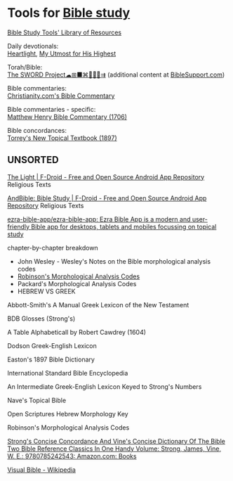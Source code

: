 
# Tools for [Bible study](https://theologos.site/bible-study/)

[Bible Study Tools' Library of Resources](https://www.biblestudytools.com/library/)

Daily devotionals:  
[Heartlight](https://www.heartlight.org/),
[My Utmost for His Highest](https://utmost.org/)

Torah/Bible:  
[The SWORD Project☁⊞■⌘🐧🍎🤖⇉](https://crosswire.org/sword/index.jsp) (additional content at [BibleSupport.com](http://www.biblesupport.com/))

Bible commentaries:  
[Christianity.com's Bible Commentary](https://www.christianity.com/bible/commentary/)

Bible commentaries - specific:  
[Matthew Henry Bible Commentary (1706)](https://www.christianity.com/bible/commentary/matthew-henry-complete/)

Bible concordances:  
[Torrey's New Topical Textbook (1897)](https://www.biblestudytools.com/concordances/torreys-topical-textbook/)

## UNSORTED

[The Light | F-Droid - Free and Open Source Android App Repository](https://f-droid.org/packages/org.hlwd.bible/)
Religious Texts

[AndBible: Bible Study | F-Droid - Free and Open Source Android App Repository](https://f-droid.org/packages/net.bible.android.activity/)
Religious Texts

[ezra-bible-app/ezra-bible-app: Ezra Bible App is a modern and user-friendly Bible app for desktops, tablets and mobiles focussing on topical study](https://github.com/ezra-bible-app/ezra-bible-app)

chapter-by-chapter breakdown
- John Wesley - Wesley's Notes on the Bible
morphological analysis codes
- [Robinson's Morphological Analysis Codes](https://www.modernliteralversion.org/bibles/bs2/RMAC/RMACindex.html)
- Packard's Morphological Analysis Codes
- HEBREW VS GREEK

Abbott-Smith's A Manual Greek Lexicon of the New Testament

BDB Glosses (Strong's)

A Table Alphabeticall by Robert Cawdrey (1604)

Dodson Greek-English Lexicon

Easton's 1897 Bible Dictionary

International Standard Bible Encyclopedia

An Intermediate Greek-English Lexicon Keyed to Strong's Numbers

Nave's Topical Bible

Open Scriptures Hebrew Morphology Key

Robinson's Morphological Analysis Codes

[Strong's Concise Concordance And Vine's Concise Dictionary Of The Bible Two Bible Reference Classics In One Handy Volume: Strong, James, Vine, W. E.: 9780785242543: Amazon.com: Books](https://www.amazon.com/Strongs-Concordance-Dictionary-Reference-Classics/dp/0785242546)

[Visual Bible - Wikipedia](https://en.wikipedia.org/wiki/Visual_Bible)
